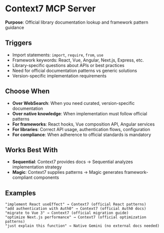 # Context7 MCP Server

**Purpose**: Official library documentation lookup and framework pattern guidance

## Triggers
- Import statements: `import`, `require`, `from`, `use`
- Framework keywords: React, Vue, Angular, Next.js, Express, etc.
- Library-specific questions about APIs or best practices
- Need for official documentation patterns vs generic solutions
- Version-specific implementation requirements

## Choose When
- **Over WebSearch**: When you need curated, version-specific documentation
- **Over native knowledge**: When implementation must follow official patterns
- **For frameworks**: React hooks, Vue composition API, Angular services
- **For libraries**: Correct API usage, authentication flows, configuration
- **For compliance**: When adherence to official standards is mandatory

## Works Best With
- **Sequential**: Context7 provides docs → Sequential analyzes implementation strategy
- **Magic**: Context7 supplies patterns → Magic generates framework-compliant components

## Examples
```
"implement React useEffect" → Context7 (official React patterns)
"add authentication with Auth0" → Context7 (official Auth0 docs)
"migrate to Vue 3" → Context7 (official migration guide)
"optimize Next.js performance" → Context7 (official optimization patterns)
"just explain this function" → Native Gemini (no external docs needed)
```
